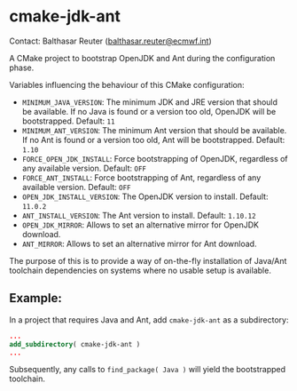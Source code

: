 # cmake-jdk-ant

Contact: Balthasar Reuter (balthasar.reuter@ecmwf.int)

A CMake project to bootstrap OpenJDK and Ant during the configuration phase.

Variables influencing the behaviour of this CMake configuration:

* `MINIMUM_JAVA_VERSION`: The minimum JDK and JRE version that should be available. If no Java is found or a version too old, OpenJDK will be bootstrapped. Default: `11`
* `MINIMUM_ANT_VERSION`: The minimum Ant version that should be available. If no Ant is found or a version too old, Ant will be bootstrapped. Default: `1.10`
* `FORCE_OPEN_JDK_INSTALL`: Force bootstrapping of OpenJDK, regardless of any available version. Default: `OFF`
* `FORCE_ANT_INSTALL`: Force bootstrapping of Ant, regardless of any available version. Default: `OFF`
* `OPEN_JDK_INSTALL_VERSION`: The OpenJDK version to install. Default: `11.0.2`
* `ANT_INSTALL_VERSION`: The Ant version to install. Default: `1.10.12`
* `OPEN_JDK_MIRROR`: Allows to set an alternative mirror for OpenJDK download.
* `ANT_MIRROR`: Allows to set an alternative mirror for Ant download.

The purpose of this is to provide a way of on-the-fly installation of Java/Ant toolchain dependencies on systems where no usable setup is available.

## Example:

In a project that requires Java and Ant, add `cmake-jdk-ant` as a subdirectory:

```cmake
...
add_subdirectory( cmake-jdk-ant )
...
```

Subsequently, any calls to `find_package( Java )` will yield the bootstrapped toolchain.
